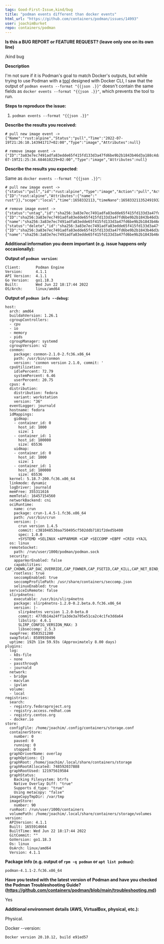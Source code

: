 ```yaml
---
tags: Good-First-Issue,kind/bug
title: "podman events different than docker events"
html_url: "https://github.com/containers/podman/issues/14993"
user: joachimBurket
repo: containers/podman
---
```


<!--
---------------------------------------------------
BUG REPORT INFORMATION
---------------------------------------------------
Use the commands below to provide key information from your environment:
You do NOT have to include this information if this is a FEATURE REQUEST

**NOTE** A large number of issues reported against Podman are often found to already be fixed
in more current versions of the project.  Before reporting an issue, please verify the
version you are running with `podman version` and compare it to the latest release
documented on the top of Podman's [README.md](../README.md).  If they differ, please
update your version of Podman to the latest possible and retry your command before creating
an issue.

Also, there is a running list of known issues in the [Podman Troubleshooting Guide](https://github.com/containers/podman/blob/main/troubleshooting.md),
please reference that page before opening a new issue.

If you are filing a bug against `podman build`, please instead file a bug
against Buildah (https://github.com/containers/buildah/issues). Podman build
executes Buildah to perform container builds, and as such the Buildah
maintainers are best equipped to handle these bugs.
-->

**Is this a BUG REPORT or FEATURE REQUEST? (leave only one on its own line)**

/kind bug


**Description**

<!--
Briefly describe the problem you are having in a few paragraphs.
-->

I'm not sure if it is Podman's goal to match Docker's outputs, but while trying to use Podman with a [tool](https://github.com/stepchowfun/docuum) designed with Docker CLI, I saw that the output of `podman events --format "{{json .}}"` doesn't contain the same fields as `docker events --format "{{json .}}"`, which prevents the tool to run.

**Steps to reproduce the issue:**

1. `podman events --format "{{json .}}"`

**Describe the results you received:**

```
# pull new image event ->
{"Name":"rust:alpine","Status":"pull","Time":"2022-07-19T21:26:10.143941717+02:00","Type":"image","Attributes":null}

# remove image event ->
{"ID":"3a83e7ec7491adfa83edde65f415fd133d3a47fd6be9b2b1843b46d3a188c4da","Name":"docker.io/library/rust:alpine","Status":"remove","Time":"2022-07-19T21:25:34.684610229+02:00","Type":"image","Attributes":null}
```

**Describe the results you expected:**

Same as  `docker events --format "{{json .}}"`:

```
# pull new image event ->
{"status":"pull","id":"rust:alpine","Type":"image","Action":"pull","Actor":{"ID":"rust:alpine","Attributes":{"name":" rust"}},"scope":"local","time":1658332113,"timeNano":1658332113524919324}

# remove image event ->
{"status":"untag","id":"sha256:3a83e7ec7491adfa83edde65f415fd133d3a47fd6be9b2b1843b46d3a188c4da","Type":"image","Action":"untag","Actor":{"ID":"sha256:3a83e7ec7491adfa83edde65f415fd133d3a47fd6be9b2b1843b46d3a188c4da","Attributes":{"name":"sha256:3a83e7ec7491adfa83edde65f415fd133d3a47fd6be9b2b1843b46d3a188c4da"}},"scope":"local","time":1658332211,"timeNano":1658332211177841258}
{"status":"delete","id":"sha256:3a83e7ec7491adfa83edde65f415fd133d3a47fd6be9b2b1843b46d3a188c4da","Type":"image","Action":"delete","Actor":{"ID":"sha256:3a83e7ec7491adfa83edde65f415fd133d3a47fd6be9b2b1843b46d3a188c4da","Attributes":{"name":"sha256:3a83e7ec7491adfa83edde65f415fd133d3a47fd6be9b2b1843b46d3a188c4da"}},"scope":"local","time":1658332211,"timeNano":1658332211345361391}
```

**Additional information you deem important (e.g. issue happens only occasionally):**

**Output of `podman version`:**

```
Client:       Podman Engine
Version:      4.1.1
API Version:  4.1.1
Go Version:   go1.18.3
Built:        Wed Jun 22 18:17:44 2022
OS/Arch:      linux/amd64
```

**Output of `podman info --debug`:**

```
host:
  arch: amd64
  buildahVersion: 1.26.1
  cgroupControllers:
  - cpu
  - io
  - memory
  - pids
  cgroupManager: systemd
  cgroupVersion: v2
  conmon:
    package: conmon-2.1.0-2.fc36.x86_64
    path: /usr/bin/conmon
    version: 'conmon version 2.1.0, commit: '
  cpuUtilization:
    idlePercent: 72.79
    systemPercent: 6.46
    userPercent: 20.75
  cpus: 4
  distribution:
    distribution: fedora
    variant: workstation
    version: "36"
  eventLogger: journald
  hostname: fedora
  idMappings:
    gidmap:
    - container_id: 0
      host_id: 1000
      size: 1
    - container_id: 1
      host_id: 100000
      size: 65536
    uidmap:
    - container_id: 0
      host_id: 1000
      size: 1
    - container_id: 1
      host_id: 100000
      size: 65536
  kernel: 5.18.7-200.fc36.x86_64
  linkmode: dynamic
  logDriver: journald
  memFree: 355311616
  memTotal: 16457154560
  networkBackend: cni
  ociRuntime:
    name: crun
    package: crun-1.4.5-1.fc36.x86_64
    path: /usr/bin/crun
    version: |-
      crun version 1.4.5
      commit: c381048530aa750495cf502ddb7181f2ded5b400
      spec: 1.0.0
      +SYSTEMD +SELINUX +APPARMOR +CAP +SECCOMP +EBPF +CRIU +YAJL
  os: linux
  remoteSocket:
    path: /run/user/1000/podman/podman.sock
  security:
    apparmorEnabled: false
    capabilities: CAP_CHOWN,CAP_DAC_OVERRIDE,CAP_FOWNER,CAP_FSETID,CAP_KILL,CAP_NET_BIND_SERVICE,CAP_SETFCAP,CAP_SETGID,CAP_SETPCAP,CAP_SETUID,CAP_SYS_CHROOT
    rootless: true
    seccompEnabled: true
    seccompProfilePath: /usr/share/containers/seccomp.json
    selinuxEnabled: true
  serviceIsRemote: false
  slirp4netns:
    executable: /usr/bin/slirp4netns
    package: slirp4netns-1.2.0-0.2.beta.0.fc36.x86_64
    version: |-
      slirp4netns version 1.2.0-beta.0
      commit: 477db14a24ff1a3de3a705e51ca2c4c1fe3dda64
      libslirp: 4.6.1
      SLIRP_CONFIG_VERSION_MAX: 3
      libseccomp: 2.5.3
  swapFree: 8503521280
  swapTotal: 8589930496
  uptime: 192h 11m 59.93s (Approximately 8.00 days)
plugins:
  log:
  - k8s-file
  - none
  - passthrough
  - journald
  network:
  - bridge
  - macvlan
  - ipvlan
  volume:
  - local
registries:
  search:
  - registry.fedoraproject.org
  - registry.access.redhat.com
  - registry.centos.org
  - docker.io
store:
  configFile: /home/joachim/.config/containers/storage.conf
  containerStore:
    number: 0
    paused: 0
    running: 0
    stopped: 0
  graphDriverName: overlay
  graphOptions: {}
  graphRoot: /home/joachim/.local/share/containers/storage
  graphRootAllocated: 748592037888
  graphRootUsed: 121975619584
  graphStatus:
    Backing Filesystem: btrfs
    Native Overlay Diff: "true"
    Supports d_type: "true"
    Using metacopy: "false"
  imageCopyTmpDir: /var/tmp
  imageStore:
    number: 90
  runRoot: /run/user/1000/containers
  volumePath: /home/joachim/.local/share/containers/storage/volumes
version:
  APIVersion: 4.1.1
  Built: 1655914664
  BuiltTime: Wed Jun 22 18:17:44 2022
  GitCommit: ""
  GoVersion: go1.18.3
  Os: linux
  OsArch: linux/amd64
  Version: 4.1.1
```

**Package info (e.g. output of `rpm -q podman` or `apt list podman`):**

```
podman-4.1.1-2.fc36.x86_64
```

**Have you tested with the latest version of Podman and have you checked the Podman Troubleshooting Guide? (https://github.com/containers/podman/blob/main/troubleshooting.md)**


Yes

**Additional environment details (AWS, VirtualBox, physical, etc.):**

Physical. 

Docker --version: 

```
Docker version 20.10.12, build e91ed57
```
